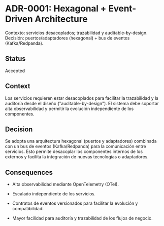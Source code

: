 # ADR-0001: Hexagonal + Event-Driven Architecture

Contexto: servicios desacoplados; trazabilidad y auditable-by-design.
Decisión: puertos/adaptadores (hexagonal) + bus de eventos (Kafka/Redpanda).

## Status

Accepted

## Context

Los servicios requieren estar desacoplados para facilitar la trazabilidad y la auditoría desde el diseño
("auditable-by-design"). El sistema debe soportar alta observabilidad y permitir la evolución independiente de los
componentes.

## Decision

Se adopta una arquitectura hexagonal (puertos y adaptadores) combinada con un bus de eventos (Kafka/Redpanda) para la
comunicación entre servicios. Esto permite desacoplar los componentes internos de los externos y facilita la
integración de nuevas tecnologías o adaptadores.

## Consequences

- Alta observabilidad mediante OpenTelemetry (OTel).

- Escalado independiente de los servicios.

- Contratos de eventos versionados para facilitar la evolución y compatibilidad.

- Mayor facilidad para auditoría y trazabilidad de los flujos de negocio.
